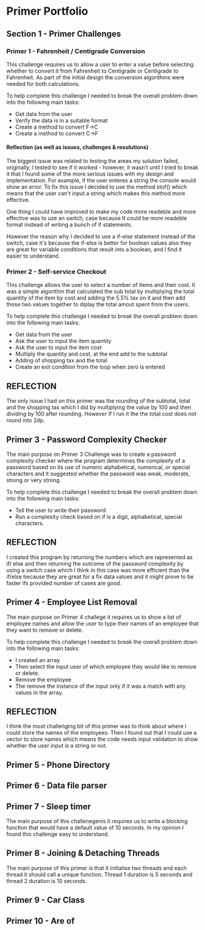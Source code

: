# Primer Portfolio

## Section 1 - Primer Challenges
### Primer 1 - Fahrenheit / Centigrade Conversion
This challenge requires us to allow a user to enter a value before selecting whether to convert it from Fahrenheit to Centigrade or Centigrade to Fahrenheit.  As part of the initial design the conversion algorithms were needed for both calculations. 

To help complete this challenge I needed to break the overall problem down into the following main tasks: 
* Get data from the user
* Verify the data is in a suitable format
* Create a method to convert F->C
* Create a method to convert C->F
 
#### Reflection (as well as issues, challenges & resolutions)
The biggest issue was related to testing the areas my solution failed, originally, I tested to see if it worked - however, it wasn’t until I tried to break it that I found some of the more serious issues with my design and implementation.  For example, if the user  enteres a string the console would show an error.
To fix this issue I decided to  use the method stof() which means that the user can't input a string which makes this method more effective.

One thing I could have improved to make my code more readeble and more effective was to use an switch, case because It could be more readeble format instead of writing a bunch of if statements. 

However the reason why I decided to use a if-else statement instead of the switch, case it's because the if-else is better for boolean values also they are great for variable conditions that result into a boolean, and I find it easier to understand.

### Primer 2 - Self-service Checkout
This challenge allows the user to select a number of items and their cost. It was a simple algorithm that calculated the sub total by multiplying the total quantity of the item by cost and adding the 5.5% tax on it and then add those two values together to diplay the total amout spent from the users.

To help complete this challenge I needed to break the overall problem down into the following main tasks: 
* Get data from the user
* Ask the user to input the item quantity
* Ask the user to input the item cost
* Multiply the quantity and cost, at the end add to the subtotal
* Adding of shopping tax and the total
* Create an exit condition from the loop when zero is entered

## REFLECTION

The only issue I had on this primer was the rounding of the subtotal, total and the shopping tax which I did by multiplying the value by 100 and then dividing by 100 after rounding.
However If I run it the the total cost does not round into 2dp.

## Primer 3 - Password Complexity Checker

The main purpose on Primer 3 Challenge was to create a password complexity checker where the program determines the complexity of a password based on its use of numeric alphabetical, numerical, or special characters and it suggested whether the password was weak, moderate, strong or very strong.

To help complete this challenge I needed to break the overall problem down into the following main tasks: 
* Tell the user to write their password
* Run a complexity check based on if is a digit, alphabetical, special characters.

## REFLECTION

I created this program by returning the numbers which are rapresented as if/ else and then returning the outcome of the password complexity by using a switch case which I think in this case was more efficient than the if/else because they are great for a fix data values and it might prove to be faster ifs provided number of cases are good.

## Primer 4 - Employee List Removal

The main purpose on Primer 4 challege it requires us to show a list of employee names and allow the user to type their names of an employee that they want to remove or delete.

To help complete this challenge I needed to break the overall problem down into the following main tasks: 
* I created an array
* Then select the input user of which employee they would like to remove or delete.
* Remove the employee
* The remove the instance of the input only if it was a match with any values in the array.

## REFLECTION
I think the most challenging bit of this primer was to think about where I could store the names of the employees. Then I found out that I could use a vector to store names which means the code needs input validation to show whether the user input is a string or not.

## Primer 5 - Phone Directory
## Primer 6 - Data file parser

## Primer 7 - Sleep timer

The main purpose of this challenegenis it requires us to write a blocking function that would have a default value of 10 seconds.  In my opinion I found this challenge easy to understand.

## Primer 8 - Joining & Detaching Threads

The main purpose of this primer is that it initialise two threads and each thread it should call a unique function. Thread 1 duration is 5 seconds and thread 2 duration is 10 seconds.

## Primer 9 - Car Class
## Primer 10 - Are of